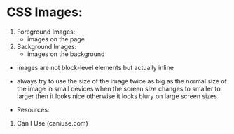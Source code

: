 # CSS Images:
1. Foreground Images:
    - images on the page
2. Background Images:
    - images on the background

- images are not block-level elements but actually inline

- always try to use the size of the image twice as big as the normal size of the image in small devices when the screen size changes to smaller to larger then it looks nice otherwise it looks blury on large screen sizes


- Resources:
1. Can I Use (caniuse.com)